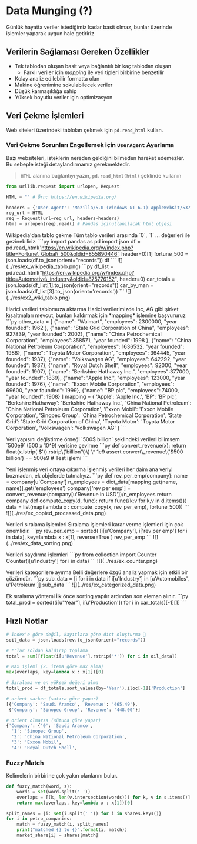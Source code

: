 # Data Munging \(?\)

Günlük hayatta veriler istediğimiz kadar basit olmaz, bunlar üzerinde işlemler yaparak uygun hale getiririz

## Verilerin Sağlaması Gereken Özellikler

* Tek tablodan oluşan basit veya bağlantılı bir kaç tablodan oluşan
  * Farklı veriler için _mapping_ ile veri tipleri birbirine benzetilir
* Kolay analiz edilebilir formatta olan
* Makine öğrenimine sokulabilecek veriler
* Düşük karmaşıklığa sahip
* Yüksek boyutlu veriler için optimizasyon

## Veri Çekme İşlemleri

Web siteleri üzerindeki tabloları çekmek için `pd.read_html` kullan.

### Veri Çekme Sorunları Engellemek için `UserAgent` Ayarlama

Bazı websiteleri, isteklerin nereden geldiğini bilmeden hareket edemezler. Bu sebeple isteği detaylandırmamız gerekmektedir.

> `HTML` alanına bağlantıyı yazın, `pd.read_html(html)` şeklinde kullanın

```python
from urllib.request import urlopen, Request

HTML = "" # Örn: https://en.wikipedia.org/

headers = {'User-Agent': 'Mozilla/5.0 (Windows NT 6.1) AppleWebKit/537.36 (KHTML, like Gecko) Chrome/41.0.2228.0 Safari/537.3'}
reg_url = HTML
req = Request(url=reg_url, headers=headers) 
html = urlopen(req).read() # Pandas içinullanılacak html objesi
```

Wikipedia'dan tablo çekme Tüm tablo verileri arasında \`0\`, \`1\` ... değerleri ile gezinebiliriz. \`\`\`py import pandas as pd import json df = pd.read\_html\('https://en.wikipedia.org/w/index.php?title=Fortune\_Global\_500&oldid=855890446', header=0\)\[1\] fortune\_500 = json.loads\(df.to\_json\(orient="records"\)\) df \`\`\` !\[\]\(../res/ex\_wikipedia\_tablo.png\) \`\`\`py df\_list = pd.read\_html\("https://en.wikipedia.org/w/index.php?title=Automotive\_industry&oldid=875776152", header=0\) car\_totals = json.loads\(df\_list\[1\].to\_json\(orient="records"\)\) car\_by\_man = json.loads\(df\_list\[3\].to\_json\(orient='records'\)\) \`\`\` !\[\]\(../res/ex2\_wiki\_tablo.png\)

Harici verileri tablomuza aktarma Harici verilerimizde Inc, AG gibi şirket kısaltmaları mevcut, bunları kaldırmak için \*mapping\* işlemine başvururuz \`\`\`py other\_data = \[ {"name": "Walmart", "employees": 2300000, "year founded": 1962 }, {"name": "State Grid Corporation of China", "employees": 927839, "year founded": 2002}, {"name": "China Petrochemical Corporation", "employees":358571, "year founded": 1998 }, {"name": "China National Petroleum Corporation", "employees": 1636532, "year founded": 1988}, {"name": "Toyota Motor Corporation", "employees": 364445, "year founded": 1937}, {"name": "Volkswagen AG", "employees": 642292, "year founded": 1937}, {"name": "Royal Dutch Shell", "employees": 92000, "year founded": 1907}, {"name": "Berkshire Hathaway Inc.", "employees":377000, "year founded": 1839}, {"name": "Apple Inc.", "employees": 123000, "year founded": 1976}, {"name": "Exxon Mobile Corporation", "employees": 69600, "year founded": 1999}, {"name": "BP plc", "employees": 74000, "year founded": 1908} \] mapping = { 'Apple': 'Apple Inc.', 'BP': 'BP plc', 'Berkshire Hathaway': 'Berkshire Hathaway Inc.', 'China National Petroleum': 'China National Petroleum Corporation', 'Exxon Mobil': 'Exxon Mobile Corporation', 'Sinopec Group': 'China Petrochemical Corporation', 'State Grid': 'State Grid Corporation of China', 'Toyota Motor': 'Toyota Motor Corporation', 'Volkswagen': 'Volkswagen AG' } \`\`\`

Veri yapısını değiştirme örneği \`500$ billion\` şeklindeki verileri bilimsem \`500e9\` \(500 x 10^9\) verisine çevirme \`\`\`py def convert\_revenue\(x\): return float\(x.lstrip\('$'\).rstrip\('billion'\)\) \* 1e9 assert convert\_revenue\('$500 billion'\) == 500e9 \# Test işlemi \`\`\`

Yeni işlenmiş veri ortaya çıkarma İşlenmiş verileri her daim ana veriyi bozmadan, ek objelerde tutmalıyız. \`\`\`py def rev\_per\_emp\(company\): name = company\[u'Company'\] n\_employees = dict\_data\[mapping.get\(name, name\)\].get\('employees'\) company\['rev per emp'\] = convert\_revenue\(company\[u'Revenue in USD'\]\)/n\_employees return company def compute\_copy\(d, func\): return func\({k:v for k,v in d.items\(\)}\) data = list\(map\(lambda x : compute\_copy\(x, rev\_per\_emp\), fortune\_500\)\) \`\`\` !\[\]\(../res/ex\_copied\_processed\_data.png\)

Verileri sıralama işlemleri Sıralama işlemleri karar verme işlemleri için çok önemlidir. \`\`\`py rev\_per\_emp = sorted\( \[i\[u'Company'\], i\['rev per emp'\] for i in data\], key=lambda x : x\[1\], reverse=True \) rev\_per\_emp \`\`\` !\[\]\(../res/ex\_data\_sorting.png\)

Verileri saydırma işlemleri \`\`\`py from collection import Counter Counter\(i\[u'Industry'\] for i in data\) \`\`\` !\[\]\(../res/ex\_counter.png\)

Verileri kategorilere ayırma Belli değerlere özgü analiz yapmak için etkili bir çözümdür. \`\`\`py sub\_data = \[i for i in data if i\[u'Industry'\] in \[u'Automobiles', u'Petroleum'\]\] sub\_data \`\`\` !\[\]\(../res/ex\_categorized\_data.png\)

Ek sıralama yöntemi İlk önce sorting yapılır ardından son eleman alınır. \`\`\`py total\_prod = sorted\(\(i\[u"Year"\], i\[u'Production'\]\) for i in car\_totals\)\[-1\]\[1\] \`\`\`

## Hızlı Notlar

```python
# Index'e göre değil, kayıtlara göre dict oluşturma 🌟
soil_data = json.loads(rev.to_json(orient="records"))

# *'lar soldan kaldırıp toplama
total = sum([float(i[u'Revenue'].rstrip('*')) for i in oil_data])

# Max işlemi (2. itema göre max alma)
max(overlaps, key=lambda x : x[1])[0]

# Sıralama ve en yüksek değeri alma
total_prod = df_totals.sort_values(by='Year').iloc[-1]['Production']
```

```python
# orient varken (satıra göre yapar)
[{'Company': 'Saudi Aramco', 'Revenue': '465.49'},
 {'Company': 'Sinopec Group', 'Revenue': '448.00'}]

# orient olmazsa (sütuna göre yapar)
{'Company': {'0': 'Saudi Aramco',
  '1': 'Sinopec Group',
  '2': 'China National Petroleum Corporation',
  '3': 'Exxon Mobil',
  '4': 'Royal Dutch Shell',
```

### Fuzzy Match

Kelimelerin birbirine çok yakın olanlarını bulur.

```python
def fuzzy_match(word, s):
    words = set(word.split(' '))
    overlaps = [(k, len(v.intersection(words))) for k, v in s.items()]
    return max(overlaps, key=lambda x : x[1])[0]
```

```python
split_names = {i: set(i.split(' ')) for i in shares.keys()}
for i in petro_companies:
    match = fuzzy_match(i, split_names)
    print("matched {} to {}".format(i, match))
    market_share[i] = shares[match]
```

